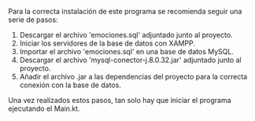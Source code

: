 Para la correcta instalación de este programa se recomienda seguir una serie de pasos:
1. Descargar el archivo 'emociones.sql' adjuntado junto al proyecto.
2. Iniciar los servidores de la base de datos con XAMPP.
3. Importar el archivo 'emociones.sql' en una base de datos MySQL.
4. Descargar el archivo 'mysql-conector-j.8.0.32.jar' adjuntado junto al proyecto.
5. Añadir el archivo .jar a las dependencias del proyecto para la correcta conexión con la base de datos.
   
Una vez realizados estos pasos, tan solo hay que iniciar el programa ejecutando el Main.kt.
